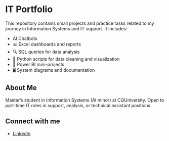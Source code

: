 # IT Portfolio

This repository contains small projects and practice tasks related to my journey in Information Systems and IT support. It includes:

- AI Chatbots 
- 📊 Excel dashboards and reports
- 🔍 SQL queries for data analysis
- 🐍 Python scripts for data cleaning and visualization
- 🧠 Power BI mini-projects
- 🖥️ System diagrams and documentation

## About Me
Master’s student in Information Systems (AI minor) at CQUniversity. Open to part-time IT roles in support, analysis, or technical assistant positions.

## Connect with me
- [LinkedIn](https://www.linkedin.com/in/farhazkhondoker)
